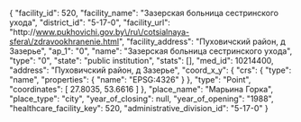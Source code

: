 {
    "facility_id": 520,
    "facility_name": "Зазерская больница сестринского ухода",
    "district_id": "5-17-0",
    "facility_url": "http:\/\/www.pukhovichi.gov.by\/ru\/cotsialnaya-sfera\/zdravookhranenie.html",
    "facility_address": "Пуховичский район, д Зазерье",
    "ap_1": "0",
    "name": "Зазерская больница сестринского ухода",
    "type": "0",
    "state": "public institution",
    "stats": [],
    "med_id": 10214400,
    "address": "Пуховичский район, д Зазерье",
    "coord_x_y": {
        "crs": {
            "type": "name",
            "properties": {
                "name": "EPSG:4326"
            }
        },
        "type": "Point",
        "coordinates": [
            27.8035,
            53.6616
        ]
    },
    "place_name": "Марьина Горка",
    "place_type": "city",
    "year_of_closing": null,
    "year_of_opening": "1988",
    "healthcare_facility_key": 520,
    "administrative_division_id": "5-17-0"
}